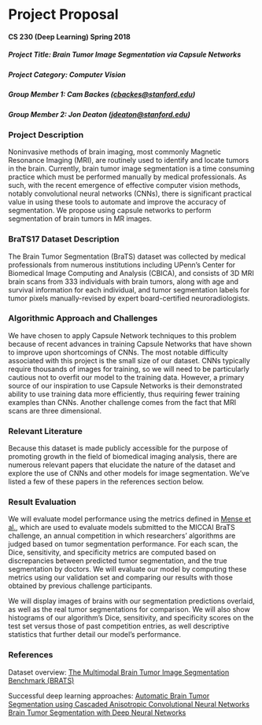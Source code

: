 # Project Proposal
#### CS 230 (Deep Learning) Spring 2018

##### Project Title: Brain Tumor Image Segmentation via Capsule Networks
#####  Project Category: Computer Vision
##### Group Member 1: Cam Backes (cbackes@stanford.edu)
##### Group Member 2: Jon Deaton (jdeaton@stanford.edu)

### Project Description
Noninvasive methods of brain imaging, most commonly Magnetic Resonance Imaging (MRI), are routinely
used to identify and locate tumors in the brain. Currently, brain tumor image segmentation is a 
time consuming practice which must be performed manually by medical professionals. As such, with
the recent emergence of effective computer vision methods, notably convolutional neural networks 
(CNNs), there is significant practical value in using these tools to automate and improve the 
accuracy of segmentation. We propose using capsule networks to perform segmentation of brain 
tumors in MR images.

### BraTS17 Dataset Description
The Brain Tumor Segmentation (BraTS) dataset was collected by medical professionals from numerous 
institutions including UPenn’s Center for Biomedical Image Computing and Analysis (CBICA), and 
consists of 3D MRI brain scans from 333 individuals with brain tumors, along with age and survival 
information for each individual, and tumor segmentation labels for tumor pixels manually-revised 
by expert board-certified neuroradiologists.

### Algorithmic Approach and Challenges
We have chosen to apply Capsule Network techniques to this problem because of recent advances in 
training Capsule Networks that have shown to improve upon shortcomings of CNNs. The most notable 
difficulty associated with this project is the small size of our dataset. CNNs typically require 
thousands of images for training, so we will need to be particularly cautious not to overfit our 
model to the training data. However, a primary source of our inspiration to use Capsule Networks 
is their demonstrated ability to use training data more efficiently, thus requiring fewer training 
examples than CNNs. Another challenge comes from the fact that MRI scans are three dimensional.

### Relevant Literature
Because this dataset is made publicly accessible for the purpose of promoting growth in the field of 
biomedical imaging analysis, there are numerous relevant papers that elucidate the nature of 
the dataset and explore the use of CNNs and other models for image segmentation. We’ve listed a 
few of these papers in the references section below.

### Result Evaluation
We will evaluate model performance using the metrics defined in [Mense et al.][1], which are used to 
evaluate models submitted to the MICCAI BraTS challenge, an annual competition in which 
researchers’ algorithms are judged based on tumor segmentation performance. For each scan, the 
Dice, sensitivity, and specificity metrics are computed based on discrepancies between predicted 
tumor segmentation, and the true segmentation by doctors. We will evaluate our model by computing 
these metrics using our validation set and comparing our results with those obtained by previous 
challenge participants.

We will display images of brains with our segmentation predictions overlaid, as well as the real 
tumor segmentations for comparison. We will also show histograms of our algorithm’s Dice, 
sensitivity, and specificity scores on the test set versus those of past competition entries, as 
well descriptive statistics that further detail our model’s performance.

### References
Dataset overview:
[The Multimodal Brain Tumor Image Segmentation Benchmark (BRATS)][1]

Successful deep learning approaches:
[Automatic Brain Tumor Segmentation using Cascaded Anisotropic Convolutional Neural Networks][2]
[Brain Tumor Segmentation with Deep Neural Networks][3]

[1]:https://www.ncbi.nlm.nih.gov/pubmed/25494501
[2]:https://arxiv.org/abs/1709.00382
[3]:https://arxiv.org/pdf/1505.03540.pdf
